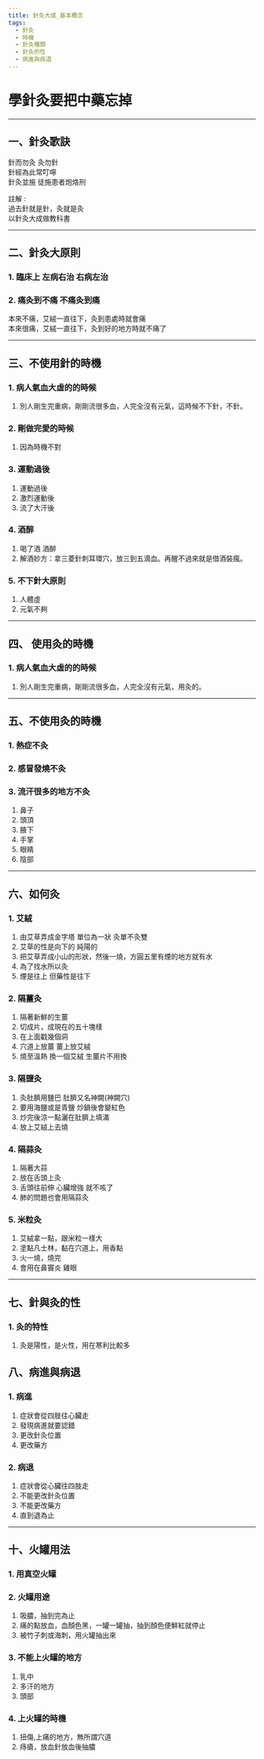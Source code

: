 ```yaml
---
title: 針灸大成_基本概念
tags:
  - 針灸
  - 時機
  - 針灸種類
  - 針灸的性
  - 病進與病退
---
```


# 學針灸要把中藥忘掉

---

## 一、針灸歌訣

針而勿灸 灸勿針</br>
針經為此常叮嚀</br>
針灸並施 徒施患者炮烙刑</br>

註解 : </br>
過去針就是針，灸就是灸</br>
以針灸大成做教科書</br>

---

## 二、針灸大原則

### 1. 臨床上 左病右治 右病左治

### 2. 痛灸到不痛 不痛灸到痛

本來不痛，艾絨一直往下，灸到患處時就會痛</br>
本來很痛，艾絨一直往下，灸到好的地方時就不痛了

---

## 三、不使用針的時機

### 1. 病人氣血大虛的的時候

  1. 別人剛生完重病，剛剛流很多血，人完全沒有元氣，這時候不下針，不針。

### 2. 剛做完愛的時候

  1. 因為時機不對

### 3. 運動過後

  1. 運動過後
  2. 激烈運動後
  3. 流了大汗後

### 4. 酒醉

  1. 喝了酒 酒醉
  2. 解酒妙方：拿三菱針刺耳環穴，放三到五滴血。再醒不過來就是借酒裝瘋。

### 5. 不下針大原則

  1. 人體虛
  2. 元氣不夠

---

## 四、 使用灸的時機

### 1. 病人氣血大虛的的時候

  1. 別人剛生完重病，剛剛流很多血，人完全沒有元氣，用灸的。

---

## 五、不使用灸的時機

### 1. 熱症不灸

### 2. 感冒發燒不灸

### 3. 流汗很多的地方不灸

  1. 鼻子
  2. 頭頂
  3. 腋下
  4. 手掌
  5. 眼睛
  6. 陰部

---

## 六、如何灸

### 1. 艾絨

  1. 由艾草弄成金字塔 單位為一狀 灸單不灸雙
  2. 艾草的性是向下的 純陽的
  3. 把艾草弄成小山的形狀，然後一燒，方圓五里有煙的地方就有水
  4. 為了找水所以灸
  5. 煙是往上 但藥性是往下

### 2. 隔薑灸

  1. 隔著新鮮的生薑
  2. 切成片，成現在的五十塊樣
  3. 在上面戳幾個洞
  4. 穴道上放薑 薑上放艾絨
  5. 燒至溫熱 換一個艾絨 生薑片不用換

### 3. 隔鹽灸

  1. 灸肚臍用鹽巴 肚臍又名神闕(神闕穴)
  2. 要用海鹽或是青鹽 炒鍋後會變紅色
  3. 炒完後涼一點灑在肚臍上填滿
  4. 放上艾絨上去燒

### 4. 隔蒜灸

  1. 隔著大蒜
  2. 放在舌頭上灸
  3. 舌頭往前伸 心臟增強 就不咳了
  4. 肺的問題也會用隔蒜灸

### 5. 米粒灸

  1. 艾絨拿一點，跟米粒一樣大
  2. 塗點凡士林，黏在穴道上，用香點
  3. 火一燒，燒完
  4. 會用在鼻竇炎 雞眼

---

## 七、針與灸的性

### 1. 灸的特性

  1. 灸是陽性，是火性，用在寒利比較多

## 八、病進與病退

### 1. 病進

  1. 症狀會從四肢往心臟走
  2. 發現病進就要認錯
  3. 更改針灸位置
  4. 更改藥方

### 2. 病退

  1. 症狀會從心臟往四肢走
  2. 不能更改針灸位置
  3. 不能更改藥方
  4. 直到退為止

---

## 十、火罐用法

### 1. 用真空火罐

### 2. 火罐用途

  1. 吸膿，抽到完為止
  2. 痛的點放血，血顏色黑，一罐一罐抽，抽到顏色便鮮紅就停止
  3. 被竹子刺或海刺，用火罐抽出來

### 3. 不能上火罐的地方

  1. 乳中
  2. 多汗的地方
  3. 頭部

### 4. 上火罐的時機

  1. 扭傷,上痛的地方，無所謂穴道
  2. 痔瘡，放血針放血後抽膿
